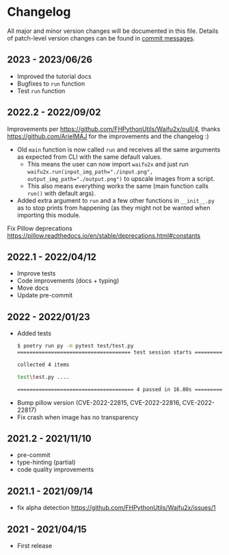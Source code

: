# Changelog

All major and minor version changes will be documented in this file. Details of
patch-level version changes can be found in [commit messages](../../commits/master).

## 2023 - 2023/06/26

- Improved the tutorial docs
- Bugfixes to `run` function
- Test `run` function

## 2022.2 - 2022/09/02

Improvements per https://github.com/FHPythonUtils/Waifu2x/pull/4, thanks
https://github.com/ArielMAJ for the improvements and the changelog :)

- Old `main` function is now called `run` and receives all the same arguments as expected from CLI with the same default values.
	- This means the user can now import `waifu2x` and just run `waifu2x.run(input_img_path="./input.png", output_img_path="./output.png")` to upscale images from a script.
	- This also means everything works the same (main function calls `run()` with default args).
- Added extra argument to `run` and a few other functions in `__init__.py` as to stop prints from happening (as they might not be wanted when importing this module.

Fix Pillow deprecations https://pillow.readthedocs.io/en/stable/deprecations.html#constants

## 2022.1 - 2022/04/12

- Improve tests
- Code improvements (docs + typing)
- Move docs
- Update pre-commit

## 2022 - 2022/01/23

- Added tests
  ```sh
  $ poetry run py -m pytest test/test.py
  ===================================== test session starts ======================================

  collected 4 items

  test\test.py ....                                                                         [100%]

  ====================================== 4 passed in 16.80s ======================================
  ```
- Bump pillow version (CVE-2022-22815, CVE-2022-22816, CVE-2022-22817)
- Fix crash when image has no transparency

## 2021.2 - 2021/11/10

- pre-commit
- type-hinting (partial)
- code quality improvements

## 2021.1 - 2021/09/14

- fix alpha detection https://github.com/FHPythonUtils/Waifu2x/issues/1

## 2021 - 2021/04/15

- First release
